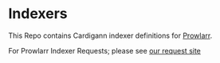 # Indexers
This Repo contains Cardigann indexer definitions for [Prowlarr](https://github.com/Prowlarr/Prowlarr).

For Prowlarr Indexer Requests; please see [our request site](https://requests.prowlarr.com/)
